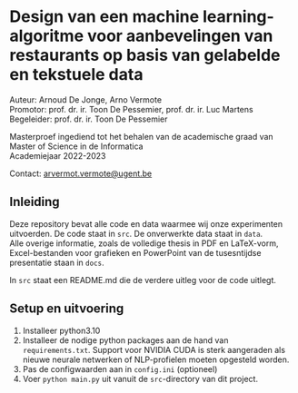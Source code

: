 # Design van een machine learning-algoritme voor aanbevelingen van restaurants op basis van gelabelde en tekstuele data
Auteur: Arnoud De Jonge, Arno Vermote\
Promotor: prof. dr. ir. Toon De Pessemier, prof. dr. ir. Luc Martens\
Begeleider: prof. dr. ir. Toon De Pessemier

Masterproef ingediend tot het behalen van de academische graad van Master of Science in de Informatica\
Academiejaar 2022-2023

Contact: [arvermot.vermote@ugent.be](mailto:arvermot.vermote@ugent.be)

## Inleiding
Deze repository bevat alle code en data waarmee wij onze experimenten uitvoerden. De code staat in `src`. De onverwerkte data staat in `data`.\
Alle overige informatie, zoals de volledige thesis in PDF en LaTeX-vorm, Excel-bestanden voor grafieken en PowerPoint van de tusesntijdse presentatie staan in `docs`.

In `src` staat een README.md die de verdere uitleg voor de code uitlegt.

## Setup en uitvoering
1. Installeer python3.10
2. Installeer de nodige python packages aan de hand van `requirements.txt`. Support voor NVIDIA CUDA is sterk aangeraden als nieuwe neurale netwerken of NLP-profielen moeten opgesteld worden.
3. Pas de configwaarden aan in `config.ini` (optioneel)
4. Voer `python main.py` uit vanuit de `src`-directory van dit project.
